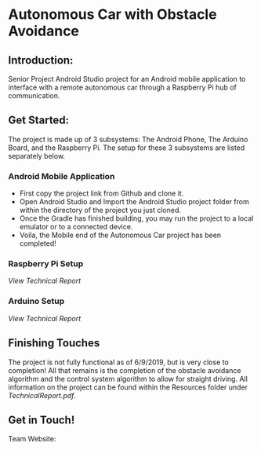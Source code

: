 # Autonomous Car with Obstacle Avoidance 
## Introduction:
Senior Project Android Studio project for an Android mobile application to interface with a remote autonomous car through a Raspberry Pi hub of communication. 
## Get Started: 
The project is made up of 3 subsystems: The Android Phone, The Arduino Board, and the Raspberry Pi. The setup for these 3 subsystems are listed separately below. 
### Android Mobile Application 
* First copy the project link from Github and clone it. 
* Open Android Studio and Import the Android Studio project folder from within the directory of the project you just cloned. 
* Once the Gradle has finished building, you may run the project to a local emulator or to a connected device. 
* Voila, the Mobile end of the Autonomous Car project has been completed! 
### Raspberry Pi Setup
*View Technical Report* 
### Arduino Setup
*View Technical Report* 
## Finishing Touches
The project is not fully functional as of 6/9/2019, but is very close to completion! All that remains is the completion of the obstacle avoidance algorithm and the control system algorithm to allow for straight driving. All information on the project can be found within the Resources folder under *TechnicalReport.pdf*. 

## Get in Touch!
Team Website: 
